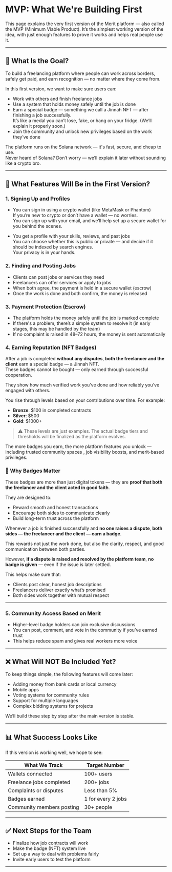 # MVP: What We're Building First

This page explains the very first version of the Merit platform — also called the MVP (Minimum Viable Product). It’s the simplest working version of the idea, with just enough features to prove it works and helps real people use it.

---

## 🎯 What Is the Goal?

To build a freelancing platform where people can work across borders, safely get paid, and earn recognition — no matter where they come from.

In this first version, we want to make sure users can:

- Work with others and finish freelance jobs
- Use a system that holds money safely until the job is done
- Earn a special badge — something we call a Jinnah NFT — after finishing a job successfully.  
It’s like a medal you can’t lose, fake, or hang on your fridge. (We’ll explain it properly soon.)
- Join the community and unlock new privileges based on the work they’ve done

The platform runs on the Solana network — it's fast, secure, and cheap to use.  
Never heard of Solana? Don’t worry — we’ll explain it later without sounding like a crypto bro.

---

## 🧱 What Features Will Be in the First Version?

### 1. Signing Up and Profiles

- You can sign in using a crypto wallet (like MetaMask or Phantom)  
  If you’re new to crypto or don’t have a wallet — no worries.  
  You can sign up with your email, and we’ll help set up a secure wallet for you behind the scenes.

- You get a profile with your skills, reviews, and past jobs  
  You can choose whether this is public or private — and decide if it should be indexed by search engines.  
  Your privacy is in your hands.

### 2. Finding and Posting Jobs

- Clients can post jobs or services they need
- Freelancers can offer services or apply to jobs
- When both agree, the payment is held in a secure wallet (escrow)
- Once the work is done and both confirm, the money is released

### 3. Payment Protection (Escrow)

- The platform holds the money safely until the job is marked complete
- If there's a problem, there’s a simple system to resolve it (in early stages, this may be handled by the team)
- If no complaint is raised in 48–72 hours, the money is sent automatically

### 4. Earning Reputation (NFT Badges)

After a job is completed **without any disputes**, **both the freelancer and the client** earn a special badge — a Jinnah NFT.  
These badges cannot be bought — only earned through successful cooperation.

They show how much verified work you’ve done and how reliably you’ve engaged with others.

You rise through levels based on your contributions over time. For example:

- **Bronze**: $100 in completed contracts  
- **Silver**: $500  
- **Gold**: $1000+

> ⚠️ These levels are just examples. The actual badge tiers and thresholds will be finalized as the platform evolves.

The more badges you earn, the more platform features you unlock — including trusted community spaces , job visibility boosts, and merit-based privileges.

### 🏅 Why Badges Matter

These badges are more than just digital tokens — they are **proof that both the freelancer and the client acted in good faith**.

They are designed to:

- Reward smooth and honest transactions
- Encourage both sides to communicate clearly
- Build long-term trust across the platform

Whenever a job is finished successfully and **no one raises a dispute**, **both sides — the freelancer and the client — earn a badge**.

This rewards not just the work done, but also the clarity, respect, and good communication between both parties.

However, **if a dispute is raised and resolved by the platform team**, **no badge is given** — even if the issue is later settled.

This helps make sure that:

- Clients post clear, honest job descriptions
- Freelancers deliver exactly what’s promised
- Both sides work together with mutual respect

---

### 5. Community Access Based on Merit

- Higher-level badge holders can join exclusive discussions
- You can post, comment, and vote in the community if you’ve earned trust
- This helps reduce spam and gives real workers more voice

---

## ❌ What Will NOT Be Included Yet?

To keep things simple, the following features will come later:

- Adding money from bank cards or local currency
- Mobile apps
- Voting systems for community rules
- Support for multiple languages
- Complex bidding systems for projects

We’ll build these step by step after the main version is stable.

---

## 📊 What Success Looks Like

If this version is working well, we hope to see:

| What We Track                | Target Number       |
|-----------------------------|---------------------|
| Wallets connected           | 100+ users          |
| Freelance jobs completed    | 200+ jobs           |
| Complaints or disputes      | Less than 5%        |
| Badges earned               | 1 for every 2 jobs  |
| Community members posting   | 30+ people          |

---

## ✅ Next Steps for the Team

- Finalize how job contracts will work
- Make the badge (NFT) system live
- Set up a way to deal with problems fairly
- Invite early users to test the platform

---
